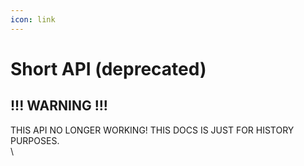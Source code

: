 ```yaml
---
icon: link
---
```


# Short API (deprecated)

## !!! WARNING !!!

THIS API NO LONGER WORKING! THIS DOCS IS JUST FOR HISTORY PURPOSES.\
\

